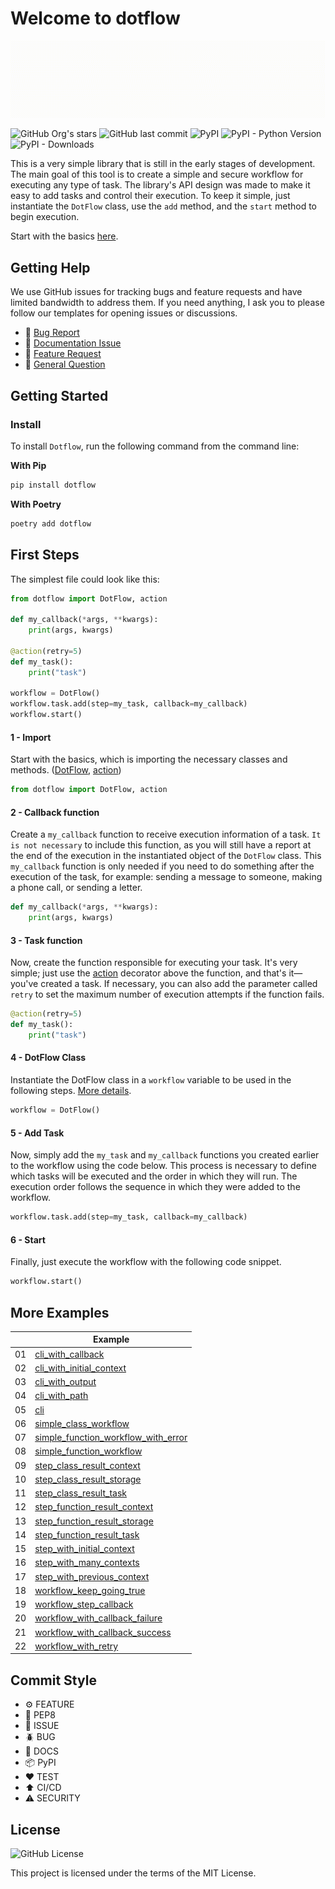 # Welcome to dotflow

![](https://raw.githubusercontent.com/FernandoCelmer/dotflow/master/docs/assets/dotflow.gif)

![GitHub Org's stars](https://img.shields.io/github/stars/dotflow-io?label=Dotflow&style=flat-square)
![GitHub last commit](https://img.shields.io/github/last-commit/dotflow-io/dotflow?style=flat-square)
![PyPI](https://img.shields.io/pypi/v/dotflow?style=flat-square)
![PyPI - Python Version](https://img.shields.io/pypi/pyversions/dotflow?style=flat-square)
![PyPI - Downloads](https://img.shields.io/pypi/dm/dotflow?style=flat-square)

This is a very simple library that is still in the early stages of development. The main goal of this tool is to create a simple and secure workflow for executing any type of task. The library's API design was made to make it easy to add tasks and control their execution. To keep it simple, just instantiate the `DotFlow` class, use the `add` method, and the `start` method to begin execution.

Start with the basics [here](https://dotflow-io.github.io/dotflow/nav/getting-started/).

## Getting Help

We use GitHub issues for tracking bugs and feature requests and have limited bandwidth to address them. If you need anything, I ask you to please follow our templates for opening issues or discussions.

- 🐛 [Bug Report](https://github.com/dotflow-io/dotflow/issues/new/choose)
- 📕 [Documentation Issue](https://github.com/dotflow-io/dotflow/issues/new/choose)
- 🚀 [Feature Request](https://github.com/dotflow-io/dotflow/issues/new/choose)
- 💬 [General Question](https://github.com/dotflow-io/dotflow/issues/new/choose)

## Getting Started

### Install

To install `Dotflow`, run the following command from the command line:

**With Pip**

```bash
pip install dotflow
```

**With Poetry**

```bash
poetry add dotflow
```

## First Steps

The simplest file could look like this:

```python
from dotflow import DotFlow, action

def my_callback(*args, **kwargs):
    print(args, kwargs)

@action(retry=5)
def my_task():
    print("task")

workflow = DotFlow()
workflow.task.add(step=my_task, callback=my_callback)
workflow.start()
```

#### 1 - Import

Start with the basics, which is importing the necessary classes and methods. ([DotFlow](https://dotflow-io.github.io/dotflow/nav/reference/dotflow-class/), [action](https://dotflow-io.github.io/dotflow/nav/reference/action-decorator/))

```python
from dotflow import DotFlow, action
```

#### 2 - Callback function

Create a `my_callback` function to receive execution information of a task. `It is not necessary` to include this function, as you will still have a report at the end of the execution in the instantiated object of the `DotFlow` class. This `my_callback` function is only needed if you need to do something after the execution of the task, for example: sending a message to someone, making a phone call, or sending a letter.

```python
def my_callback(*args, **kwargs):
    print(args, kwargs)
```

#### 3 - Task function

Now, create the function responsible for executing your task. It's very simple; just use the [action](https://dotflow-io.github.io/dotflow/nav/reference/action-decorator/) decorator above the function, and that's it—you've created a task. If necessary, you can also add the parameter called `retry` to set the maximum number of execution attempts if the function fails.

```python
@action(retry=5)
def my_task():
    print("task")
```

#### 4 - DotFlow Class

Instantiate the DotFlow class in a `workflow` variable to be used in the following steps. [More details](https://dotflow-io.github.io/dotflow/nav/reference/dotflow-class/).

```python
workflow = DotFlow()
```

#### 5 - Add Task

Now, simply add the `my_task` and `my_callback` functions you created earlier to the workflow using the code below. This process is necessary to define which tasks will be executed and the order in which they will run. The execution order follows the sequence in which they were added to the workflow.

```python
workflow.task.add(step=my_task, callback=my_callback)
```

#### 6 - Start

Finally, just execute the workflow with the following code snippet.

```python
workflow.start()
```

## More Examples

|  | Example                                                                                                                                  |
|--| ---------------------------------------------------------------------------------------------------------------------------------------- |
|01| [cli_with_callback](https://github.com/dotflow-io/dotflow/blob/master/examples/cli_with_callback.py)                                     |
|02| [cli_with_initial_context](https://github.com/dotflow-io/dotflow/blob/master/examples/cli_with_initial_context.py)                       |
|03| [cli_with_output](https://github.com/dotflow-io/dotflow/blob/master/examples/cli_with_output.py)                                         |
|04| [cli_with_path](https://github.com/dotflow-io/dotflow/blob/master/examples/cli_with_path.py)                                             |
|05| [cli](https://github.com/dotflow-io/dotflow/blob/master/examples/cli.py)                                                                 |
|06| [simple_class_workflow](https://github.com/dotflow-io/dotflow/blob/master/examples/simple_class_workflow.py)                             |
|07| [simple_function_workflow_with_error](https://github.com/dotflow-io/dotflow/blob/master/examples/simple_function_workflow_with_error.py) |
|08| [simple_function_workflow](https://github.com/dotflow-io/dotflow/blob/master/examples/simple_function_workflow.py)                       |
|09| [step_class_result_context](https://github.com/dotflow-io/dotflow/blob/master/examples/step_class_result_context.py)                     |
|10| [step_class_result_storage](https://github.com/dotflow-io/dotflow/blob/master/examples/step_class_result_storage.py)                     |
|11| [step_class_result_task](https://github.com/dotflow-io/dotflow/blob/master/examples/step_class_result_task.py)                           |
|12| [step_function_result_context](https://github.com/dotflow-io/dotflow/blob/master/examples/step_function_result_context.py)               |
|13| [step_function_result_storage](https://github.com/dotflow-io/dotflow/blob/master/examples/step_function_result_storage.py)               |
|14| [step_function_result_task](https://github.com/dotflow-io/dotflow/blob/master/examples/step_function_result_task.py)                     |
|15| [step_with_initial_context](https://github.com/dotflow-io/dotflow/blob/master/examples/step_with_initial_context.py)                     |
|16| [step_with_many_contexts](https://github.com/dotflow-io/dotflow/blob/master/examples/step_with_many_contexts.py)                         |
|17| [step_with_previous_context](https://github.com/dotflow-io/dotflow/blob/master/examples/step_with_previous_context.py)                   |
|18| [workflow_keep_going_true](https://github.com/dotflow-io/dotflow/blob/master/examples/workflow_keep_going_true.py)                       |
|19| [workflow_step_callback](https://github.com/dotflow-io/dotflow/blob/master/examples/workflow_step_callback.py)                           |
|20| [workflow_with_callback_failure](https://github.com/dotflow-io/dotflow/blob/master/examples/workflow_with_callback_failure.py)           |
|21| [workflow_with_callback_success](https://github.com/dotflow-io/dotflow/blob/master/examples/workflow_with_callback_success.py)           |
|22| [workflow_with_retry](https://github.com/dotflow-io/dotflow/blob/master/examples/workflow_with_retry.py)                                 |

## Commit Style

- ⚙️ FEATURE
- 📝 PEP8
- 📌 ISSUE
- 🪲 BUG
- 📘 DOCS
- 📦 PyPI
- ❤️️ TEST
- ⬆️ CI/CD
- ⚠️ SECURITY

## License
![GitHub License](https://img.shields.io/github/license/FernandoCelmer/dotflow)

This project is licensed under the terms of the MIT License.

